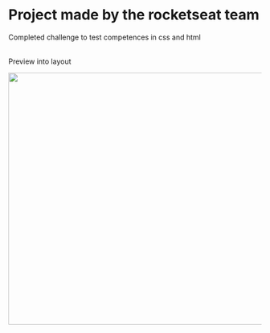 # Project made by the rocketseat team

<p>
Completed challenge to test competences in css and html

<br>Preview into layout

<p align="center">
<img src=""
height="500px" width="650px"> 
</p>
